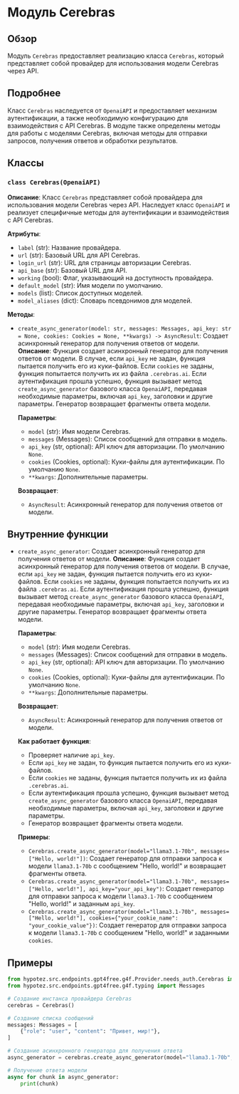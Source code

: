 # Модуль Cerebras

## Обзор

Модуль `Cerebras` предоставляет реализацию класса `Cerebras`, который представляет собой провайдер для использования модели Cerebras через API.

## Подробнее

Класс `Cerebras` наследуется от `OpenaiAPI` и предоставляет механизм аутентификации, а также необходимую конфигурацию для взаимодействия с API Cerebras. В модуле также определены методы для работы с моделями Cerebras, включая методы для отправки запросов, получения ответов и обработки результатов.

## Классы

### `class Cerebras(OpenaiAPI)`

**Описание**: Класс `Cerebras` представляет собой провайдера для использования модели Cerebras через API. Наследует класс `OpenaiAPI` и реализует специфичные методы для аутентификации и взаимодействия с API Cerebras.

**Атрибуты**:

- `label` (str):  Название провайдера.
- `url` (str): Базовый URL для API Cerebras.
- `login_url` (str): URL для страницы авторизации Cerebras.
- `api_base` (str): Базовый URL для API.
- `working` (bool): Флаг, указывающий на доступность провайдера.
- `default_model` (str): Имя модели по умолчанию.
- `models` (list): Список доступных моделей.
- `model_aliases` (dict): Словарь псевдонимов для моделей.

**Методы**:

- `create_async_generator(model: str, messages: Messages, api_key: str = None, cookies: Cookies = None, **kwargs) -> AsyncResult`: 
    Создает асинхронный генератор для получения ответов от модели. 
    **Описание**: 
    Функция создает асинхронный генератор для получения ответов от модели. 
    В случае, если `api_key` не задан, функция пытается получить его из куки-файлов.
    Если `cookies` не заданы, функция попытается получить их из файла `.cerebras.ai`.
    Если аутентификация прошла успешно, функция вызывает метод `create_async_generator` базового класса `OpenaiAPI`, 
    передавая необходимые параметры, включая `api_key`, заголовки и другие параметры.
    Генератор возвращает фрагменты ответа модели.

    **Параметры**:
    - `model` (str): Имя модели Cerebras.
    - `messages` (Messages): Список сообщений для отправки в модель.
    - `api_key` (str, optional): API ключ для авторизации. По умолчанию `None`.
    - `cookies` (Cookies, optional): Куки-файлы для аутентификации. По умолчанию `None`.
    - `**kwargs`: Дополнительные параметры.

    **Возвращает**:
    - `AsyncResult`: Асинхронный генератор для получения ответов от модели.


## Внутренние функции

- `create_async_generator`: 
    Создает асинхронный генератор для получения ответов от модели. 
    **Описание**: 
    Функция создает асинхронный генератор для получения ответов от модели. 
    В случае, если `api_key` не задан, функция пытается получить его из куки-файлов.
    Если `cookies` не заданы, функция попытается получить их из файла `.cerebras.ai`.
    Если аутентификация прошла успешно, функция вызывает метод `create_async_generator` базового класса `OpenaiAPI`, 
    передавая необходимые параметры, включая `api_key`, заголовки и другие параметры.
    Генератор возвращает фрагменты ответа модели.

    **Параметры**:
    - `model` (str): Имя модели Cerebras.
    - `messages` (Messages): Список сообщений для отправки в модель.
    - `api_key` (str, optional): API ключ для авторизации. По умолчанию `None`.
    - `cookies` (Cookies, optional): Куки-файлы для аутентификации. По умолчанию `None`.
    - `**kwargs`: Дополнительные параметры.

    **Возвращает**:
    - `AsyncResult`: Асинхронный генератор для получения ответов от модели.

    **Как работает функция**:
    - Проверяет наличие `api_key`. 
    - Если `api_key` не задан, то функция пытается получить его из куки-файлов.
    - Если `cookies` не заданы, функция пытается получить их из файла `.cerebras.ai`.
    - Если аутентификация прошла успешно, функция вызывает метод `create_async_generator` базового класса `OpenaiAPI`, 
    передавая необходимые параметры, включая `api_key`, заголовки и другие параметры.
    - Генератор возвращает фрагменты ответа модели.

    **Примеры**:
    - `Cerebras.create_async_generator(model="llama3.1-70b", messages=["Hello, world!"])`: 
    Создает генератор для отправки запроса к модели `llama3.1-70b` с сообщением "Hello, world!" и возвращает фрагменты ответа.
    - `Cerebras.create_async_generator(model="llama3.1-70b", messages=["Hello, world!"], api_key="your_api_key")`: 
    Создает генератор для отправки запроса к модели `llama3.1-70b` с сообщением "Hello, world!" и заданным `api_key`.
    - `Cerebras.create_async_generator(model="llama3.1-70b", messages=["Hello, world!"], cookies={"your_cookie_name": "your_cookie_value"})`:
    Создает генератор для отправки запроса к модели `llama3.1-70b` с сообщением "Hello, world!" и заданными `cookies`.


## Примеры

```python
from hypotez.src.endpoints.gpt4free.g4f.Provider.needs_auth.Cerebras import Cerebras
from hypotez.src.endpoints.gpt4free.g4f.typing import Messages

# Создание инстанса провайдера Cerebras
cerebras = Cerebras()

# Создание списка сообщений
messages: Messages = [
    {"role": "user", "content": "Привет, мир!"},
]

# Создание асинхронного генератора для получения ответа
async_generator = cerebras.create_async_generator(model="llama3.1-70b", messages=messages)

# Получение ответа модели
async for chunk in async_generator:
    print(chunk)

```
```markdown